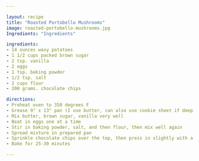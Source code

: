 ```yaml
---

layout: recipe
title: "Roasted Portobello Mushrooms"
image: roasted-portobello-mushrooms.jpg
Ingredients: "Ingredients"

ingredients:
- 14 ounces waxy potatoes
- 1 1/2 cups packed brown sugar
- 2 tsp. vanilla
- 2 eggs
- 1 tsp. baking powder
- 1/2 tsp. salt
- 2 cups flour
- 200 grams. chocolate chips

directions:
- Preheat oven to 350 degrees F
- Grease 9" x 13" pan (I use butter, can also use cookie sheet if deep enough)
- Mix butter, brown sugar, vanilla very well
- Beat in eggs one at a time
- Stir in baking powder, salt, and then flour, then mix well again
- Spread mixture in prepared pan
- Sprinkle chocolate chips over the top, then press in slightly with a fork or something
- Bake for 25-30 minutes

---
```

